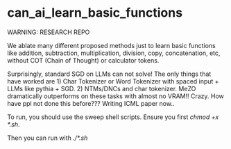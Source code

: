 # can_ai_learn_basic_functions
WARNING: RESEARCH REPO

We ablate many different proposed methods just to learn basic functions like addition, subtraction, multiplication, division, copy, concatenation, etc, without COT (Chain of Thought) or calculator tokens. 

Surprisingly, standard SGD on LLMs can not solve! The only things that have worked are 1) Char Tokenizer or Word Tokenizer with spaced input + LLMs like pythia + SGD. 2) NTMs/DNCs and char tokenizer. MeZO dramatically outperforms on these tasks with almost no VRAM!! Crazy. How have ppl not done this before??? Writing ICML paper now..

To run, you should use the sweep shell scripts. Ensure you first _chmod +x *.sh_. 

Then you can run with _./*.sh_
